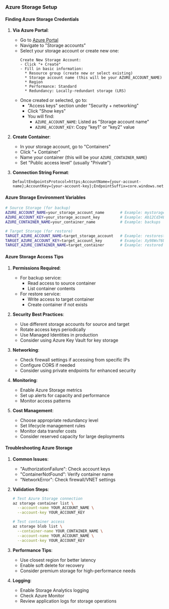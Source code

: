 ### Azure Storage Setup

#### Finding Azure Storage Credentials

1. **Via Azure Portal**:
   - Go to [Azure Portal](https://portal.azure.com)
   - Navigate to "Storage accounts"
   - Select your storage account or create new one:
     ```
     Create New Storage Account:
     - Click "+ Create"
     - Fill in basic information:
       * Resource group (create new or select existing)
       * Storage account name (this will be your AZURE_ACCOUNT_NAME)
       * Region
       * Performance: Standard
       * Redundancy: Locally-redundant storage (LRS)
     ```
   - Once created or selected, go to:
     * "Access keys" section under "Security + networking"
     * Click "Show keys"
     * You will find:
       - `AZURE_ACCOUNT_NAME`: Listed as "Storage account name"
       - `AZURE_ACCOUNT_KEY`: Copy "key1" or "key2" value

2. **Create Container**:
   - In your storage account, go to "Containers"
   - Click "+ Container"
   - Name your container (this will be your `AZURE_CONTAINER_NAME`)
   - Set "Public access level" (usually "Private")

3. **Connection String Format**:
   ```
   DefaultEndpointsProtocol=https;AccountName={your-account-name};AccountKey={your-account-key};EndpointSuffix=core.windows.net
   ```

#### Azure Storage Environment Variables

```bash
# Source Storage (for backup)
AZURE_ACCOUNT_NAME=your_storage_account_name       # Example: mystorageaccount
AZURE_ACCOUNT_KEY=your_storage_account_key         # Example: Ab12Cd34Ef56Gh78...
AZURE_CONTAINER_NAME=your_container_name           # Example: backups

# Target Storage (for restore)
TARGET_AZURE_ACCOUNT_NAME=target_storage_account   # Example: restorestorageaccount
TARGET_AZURE_ACCOUNT_KEY=target_account_key        # Example: Xy98Wv76Ut54Rs32...
TARGET_AZURE_CONTAINER_NAME=target_container       # Example: restored
```

#### Azure Storage Access Tips

1. **Permissions Required**:
   - For backup service:
     * Read access to source container
     * List container contents
   - For restore service:
     * Write access to target container
     * Create container if not exists

2. **Security Best Practices**:
   - Use different storage accounts for source and target
   - Rotate access keys periodically
   - Use Managed Identities in production
   - Consider using Azure Key Vault for key storage

3. **Networking**:
   - Check firewall settings if accessing from specific IPs
   - Configure CORS if needed
   - Consider using private endpoints for enhanced security

4. **Monitoring**:
   - Enable Azure Storage metrics
   - Set up alerts for capacity and performance
   - Monitor access patterns

5. **Cost Management**:
   - Choose appropriate redundancy level
   - Set lifecycle management rules
   - Monitor data transfer costs
   - Consider reserved capacity for large deployments

#### Troubleshooting Azure Storage

1. **Common Issues**:
   - "AuthorizationFailure": Check account keys
   - "ContainerNotFound": Verify container name
   - "NetworkError": Check firewall/VNET settings

2. **Validation Steps**:
   ```bash
   # Test Azure Storage connection
   az storage container list \
     --account-name YOUR_ACCOUNT_NAME \
     --account-key YOUR_ACCOUNT_KEY

   # Test container access
   az storage blob list \
     --container-name YOUR_CONTAINER_NAME \
     --account-name YOUR_ACCOUNT_NAME \
     --account-key YOUR_ACCOUNT_KEY
   ```

3. **Performance Tips**:
   - Use closest region for better latency
   - Enable soft delete for recovery
   - Consider premium storage for high-performance needs

4. **Logging**:
   - Enable Storage Analytics logging
   - Check Azure Monitor
   - Review application logs for storage operations